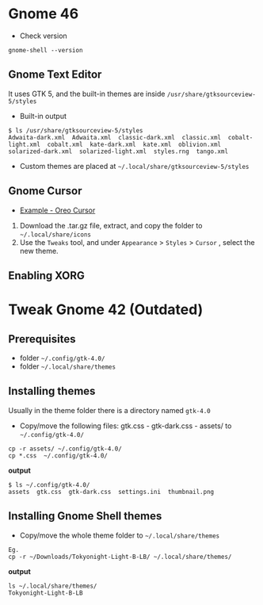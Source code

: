 # Gnome 46

- Check version
```
gnome-shell --version
```

## Gnome Text Editor
It uses GTK 5, and the built-in themes are inside `/usr/share/gtksourceview-5/styles`

- Built-in output
```
$ ls /usr/share/gtksourceview-5/styles
Adwaita-dark.xml  Adwaita.xml  classic-dark.xml  classic.xml  cobalt-light.xml  cobalt.xml  kate-dark.xml  kate.xml  oblivion.xml  solarized-dark.xml  solarized-light.xml  styles.rng  tango.xml
```

- Custom themes are placed at `~/.local/share/gtksourceview-5/styles`

## Gnome Cursor

- [Example - Oreo Cursor](https://www.gnome-look.org/p/1360254)

1. Download the .tar.gz file, extract, and copy the folder to `~/.local/share/icons`
1. Use the `Tweaks` tool, and under `Appearance` > `Styles` > `Cursor` , select the new theme.

## Enabling XORG



# Tweak Gnome 42 (Outdated)
## Prerequisites

- folder `~/.config/gtk-4.0/`
- folder `~/.local/share/themes`

## Installing themes
Usually in the theme folder there is a directory named `gtk-4.0`

- Copy/move the following files: gtk.css - gtk-dark.css - assets/ to `~/.config/gtk-4.0/`
```
cp -r assets/ ~/.config/gtk-4.0/
cp *.css  ~/.config/gtk-4.0/
```

**output**
```
$ ls ~/.config/gtk-4.0/
assets  gtk.css  gtk-dark.css  settings.ini  thumbnail.png
```

## Installing Gnome Shell themes
- Copy/move the whole theme folder to `~/.local/share/themes`
```
Eg.
cp -r ~/Downloads/Tokyonight-Light-B-LB/ ~/.local/share/themes/
``` 
**output**
```
ls ~/.local/share/themes/
Tokyonight-Light-B-LB
```

